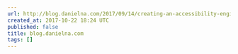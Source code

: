 ```yaml
---
url: http://blog.danielna.com/2017/09/14/creating-an-accessibility-engineering-practice.html#manual-accessibility-review
created_at: 2017-10-22 18:24 UTC
published: false
title: blog.danielna.com
tags: []
---
```



